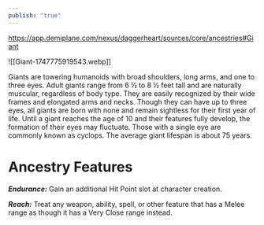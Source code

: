 ```yaml
---
publish: "true"
---
```

https://app.demiplane.com/nexus/daggerheart/sources/core/ancestries#Giant

![[Giant-1747775919543.webp]]

Giants are towering humanoids with broad shoulders, long arms, and one to three eyes. Adult giants range from 6 ½ to 8 ½ feet tall and are naturally muscular, regardless of body type. They are easily recognized by their wide frames and elongated arms and necks. Though they can have up to three eyes, all giants are born with none and remain sightless for their first year of life. Until a giant reaches the age of 10 and their features fully develop, the formation of their eyes may fluctuate. Those with a single eye are commonly known as cyclops. The average giant lifespan is about 75 years.

# Ancestry Features

***Endurance:*** Gain an additional Hit Point slot at character creation.

***Reach:*** Treat any weapon, ability, spell, or other feature that has a Melee range as though it has a Very Close range instead.
